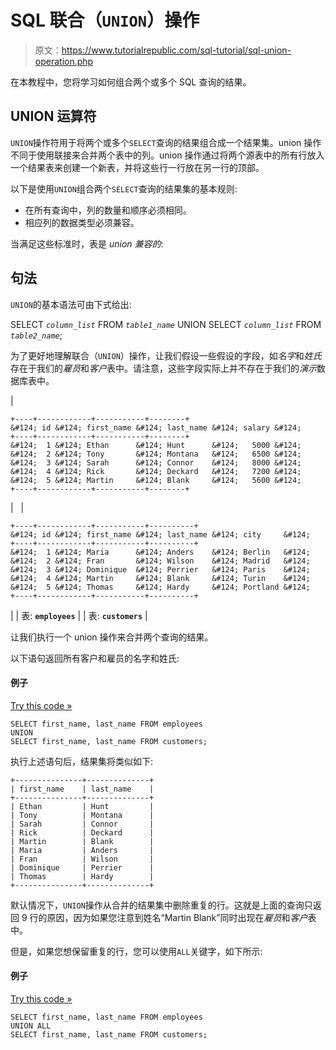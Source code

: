 # SQL 联合（`UNION`）操作

> 原文：<https://www.tutorialrepublic.com/sql-tutorial/sql-union-operation.php>

在本教程中，您将学习如何组合两个或多个 SQL 查询的结果。

## UNION 运算符

`UNION`操作符用于将两个或多个`SELECT`查询的结果组合成一个结果集。union 操作不同于使用联接来合并两个表中的列。union 操作通过将两个源表中的所有行放入一个结果表来创建一个新表，并将这些行一行放在另一行的顶部。

以下是使用`UNION`组合两个`SELECT`查询的结果集的基本规则:

*   在所有查询中，列的数量和顺序必须相同。
*   相应列的数据类型必须兼容。

当满足这些标准时，表是 *union 兼容的*:

## 句法

`UNION`的基本语法可由下式给出:

SELECT *`column_list`* FROM *`table1_name`*
UNION SELECT *`column_list`* FROM *`table2_name`*;

为了更好地理解联合（`UNION`）操作，让我们假设一些假设的字段，如*名字*和*姓氏*存在于我们的*雇员*和*客户*表中。请注意，这些字段实际上并不存在于我们的*演示*数据库表中。

| 

```
+----+------------+-----------+--------+
&#124; id &#124; first_name &#124; last_name &#124; salary &#124;
+----+------------+-----------+--------+
&#124;  1 &#124; Ethan      &#124; Hunt      &#124;   5000 &#124;
&#124;  2 &#124; Tony       &#124; Montana   &#124;   6500 &#124;
&#124;  3 &#124; Sarah      &#124; Connor    &#124;   8000 &#124;
&#124;  4 &#124; Rick       &#124; Deckard   &#124;   7200 &#124;
&#124;  5 &#124; Martin     &#124; Blank     &#124;   5600 &#124;
+----+------------+-----------+--------+

```

 |   | 

```
+----+------------+-----------+----------+
&#124; id &#124; first_name &#124; last_name &#124; city     &#124;
+----+------------+-----------+----------+
&#124;  1 &#124; Maria      &#124; Anders    &#124; Berlin   &#124;
&#124;  2 &#124; Fran       &#124; Wilson    &#124; Madrid   &#124;
&#124;  3 &#124; Dominique  &#124; Perrier   &#124; Paris    &#124;
&#124;  4 &#124; Martin     &#124; Blank     &#124; Turin    &#124;
&#124;  5 &#124; Thomas     &#124; Hardy     &#124; Portland &#124;
+----+------------+-----------+----------+

```

 |
| 表: **`employees`** |  | 表: **`customers`** |

让我们执行一个 union 操作来合并两个查询的结果。

以下语句返回所有客户和雇员的名字和姓氏:

#### 例子

[Try this code »](javascript:void(0); "Not Supported in Web SQL")

```
SELECT first_name, last_name FROM employees 
UNION
SELECT first_name, last_name FROM customers;
```

执行上述语句后，结果集将类似如下:

```
+---------------+--------------+
| first_name    | last_name    |
+---------------+--------------+
| Ethan         | Hunt         |
| Tony          | Montana      |
| Sarah         | Connor       |
| Rick          | Deckard      |
| Martin        | Blank        |
| Maria         | Anders       |
| Fran          | Wilson       |
| Dominique     | Perrier      |
| Thomas        | Hardy        |
+---------------+--------------+

```

默认情况下，`UNION`操作从合并的结果集中删除重复的行。这就是上面的查询只返回 9 行的原因，因为如果您注意到姓名“Martin Blank”同时出现在*雇员*和*客户*表中。

但是，如果您想保留重复的行，您可以使用`ALL`关键字，如下所示:

#### 例子

[Try this code »](javascript:void(0); "Not Supported in Web SQL")

```
SELECT first_name, last_name FROM employees 
UNION ALL
SELECT first_name, last_name FROM customers;
```